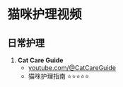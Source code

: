# 猫咪护理视频

## 日常护理
1. **Cat Care Guide**
   - [youtube.com/@CatCareGuide](https://youtube.com/@CatCareGuide)
   - 猫咪护理指南 ⭐⭐⭐⭐⭐ 
